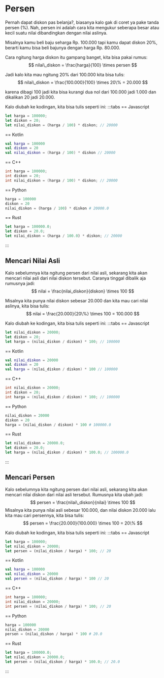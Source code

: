 # Persen

Pernah dapat diskon pas belanja?, biasanya kalo gak di coret ya pake tanda persen ($\%$). Nah, persen ini adalah cara kita mengukur seberapa besar atau kecil suatu nilai dibandingkan dengan nilai aslinya.

Misalnya kamu beli baju seharga Rp. $100.000$ tapi kamu dapat diskon $20\%$, berarti kamu bisa beli bajunya dengan harga Rp. $80.000$.

Cara ngitung harga diskon itu gampang banget, kita bisa pakai rumus:
$$ nilai\_diskon = \frac{harga}{100} \times persen $$

Jadi kalo kita mau ngitung $20\%$ dari $100.000$ kita bisa tulis:
$$ nilai\_diskon = \frac{100.000}{100} \times 20\% = 20.000 $$

karena dibagi $100$ jadi kita bisa kurangi dua nol dari $100.000$ jadi $1.000$ dan dikalikan $20$ jadi $20.000$.

Kalo diubah ke kodingan, kita bisa tulis seperti ini:
:::tabs
== Javascript
```js
let harga = 100000;
let diskon = 20;
let nilai_diskon = (harga / 100) * diskon; // 20000
```
== Kotlin
```kt
val harga = 100000
val diskon = 20
val nilai_diskon = (harga / 100) * diskon // 20000
```
== C++
```cpp
int harga = 100000;
int diskon = 20;
int nilai_diskon = (harga / 100) * diskon; // 20000
```
== Python
```python
harga = 100000
diskon = 20
nilai_diskon = (harga / 100) * diskon # 20000.0
```
== Rust
```rust
let harga = 100000.0;
let diskon = 20.0;
let nilai_diskon = (harga / 100.0) * diskon; // 20000
```
:::

## Mencari Nilai Asli

Kalo sebelumnya kita ngitung persen dari nilai asli, sekarang kita akan mencari nilai asli dari nilai diskon tersebut. Caranya tinggal dibalik aja rumusnya jadi:
$$ nilai = \frac{nilai_diskon}{diskon} \times 100 $$

Misalnya kita punya nilai diskon sebesar $20.000$ dan kita mau cari nilai aslinya, kita bisa tulis:
$$ nilai = \frac{20.000}{20\%} \times 100 = 100.000 $$

Kalo diubah ke kodingan, kita bisa tulis seperti ini:
:::tabs
== Javascript
```js
let nilai_diskon = 20000;
let diskon = 20;
let harga = (nilai_diskon / diskon) * 100; // 100000
```
== Kotlin
```kt
val nilai_diskon = 20000
val diskon = 20
val harga = (nilai_diskon / diskon) * 100 // 100000
```
== C++
```cpp
int nilai_diskon = 20000;
int diskon = 20;
int harga = (nilai_diskon / diskon) * 100; // 100000
```
== Python
```python
nilai_diskon = 20000
diskon = 20
harga = (nilai_diskon / diskon) * 100 # 100000.0
```
== Rust
```rust
let nilai_diskon = 20000.0;
let diskon = 20.0;
let harga = (nilai_diskon / diskon) * 100.0; // 100000.0
```
:::

## Mencari Persen

Kalo sebelumnya kita ngitung persen dari nilai asli, sekarang kita akan mencari nilai diskon dari nilai asli tersebut. Rumusnya kita ubah jadi:
$$ persen = \frac{nilai\_diskon}{nilai} \times 100 $$
Misalnya kita punya nilai asli sebesar $100.000$, dan nilai diskon $20.000$ lalu kita mau cari persennya, kita bisa tulis:
$$ persen = \frac{20.000}{100.000} \times 100 = 20\% $$

Kalo diubah ke kodingan, kita bisa tulis seperti ini:
:::tabs
== Javascript
```js
let harga = 100000;
let nilai_diskon = 20000;
let persen = (nilai_diskon / harga) * 100; // 20
```
== Kotlin
```kt
val harga = 100000
val nilai_diskon = 20000
val persen = (nilai_diskon / harga) * 100 // 20
```
== C++
```cpp
int harga = 100000;
int nilai_diskon = 20000;
int persen = (nilai_diskon / harga) * 100; // 20
```
== Python
```python
harga = 100000
nilai_diskon = 20000
persen = (nilai_diskon / harga) * 100 # 20.0
```
== Rust
```rust
let harga = 100000.0;
let nilai_diskon = 20000.0;
let persen = (nilai_diskon / harga) * 100.0; // 20.0
```
:::
